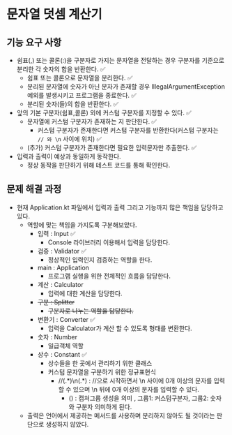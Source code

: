 # 문자열 덧셈 계산기 

## 기능 요구 사항
- 쉼표(,) 또는 콜론(:)을 구분자로 가지는 문자열을 전달하는 경우 구분자를 기준으로 분리한 각 숫자의 합을 반환한다. ✅
  - 쉼표 또는 콜론으로 문자열을 분리한다. ✅
  - 분리된 문자열에 숫자가 아닌 문자가 존재할 경우 IllegalArgumentException 예외를 발생시키고 프로그램을 종료한다. ✅
  - 분리된 숫자(들)의 합을 반환한다.  ✅
- 앞의 기본 구분자(쉼표,콜론) 외에 커스텀 구분자를 지정할 수 있다. ✅
  - 문자열에 커스텀 구분자가 존재하는 지 판단한다. ✅
    - 커스텀 구분자가 존재한다면 커스텀 구분자를 반환한다(커스텀 구분자는 `// 와 \n` 사이에 위치) ✅
  - (추가) 커스텀 구분자가 존재한다면 필요한 입력문자만 추출한다. ✅
- 입력과 출력이 예상과 동일하게 동작한다.
  - 정상 동작을 판단하기 위해 테스트 코드를 통해 확인한다.
  
## 문제 해결 과정
- 현재 Application.kt 파일에서 입력과 출력 그리고 기능까지 많은 책임을 담당하고 있다.
  - 역할에 맞는 책임을 가지도록 구분해보았다.
    - 입력 : Input ✅
      - Console 라이브러리 이용해서 입력을 담당한다.
    - 검증 : Validator ✅
      - 정상적인 입력인지 검증하는 역할을 한다.
    - main : Application
      - 프로그램 실행을 위한 전체적인 흐름을 담당한다.
    - 계산 : Calculator
      - 입력에 대한 계산을 담당한다.
    - ~~구분 : Splitter~~
      - ~~구분자로 나누는 역할을 담당한다.~~
    - 변환기 : Converter ✅
      - 입력을 Calculator가 계산 할 수 있도록 형태를 변환한다.
    - 숫자 : Number
      - 일급객체 역할
    - 상수 : Constant ✅
      - 상수들을 한 곳에서 관리하기 위한 클래스
      - 커스텀 문자열을 구분하기 위한 정규표현식
        - //(.\*)\\n(.\*) : //으로 시작하면서 \n 사이에 0개 이상의 문자를 입력할 수 있으며 \n 뒤에 0개 이상의 문자를 입력할 수 있다.
          - () : 캡처그룹 생성을 의미 , 그룹1: 커스텀구분자, 그룹2: 숫자와 구분자 의미하게 된다.
  - 출력은 언어에서 제공하는 메서드를 사용하며 분리하지 않아도 될 것이라는 판단으로 생성하지 않았다.